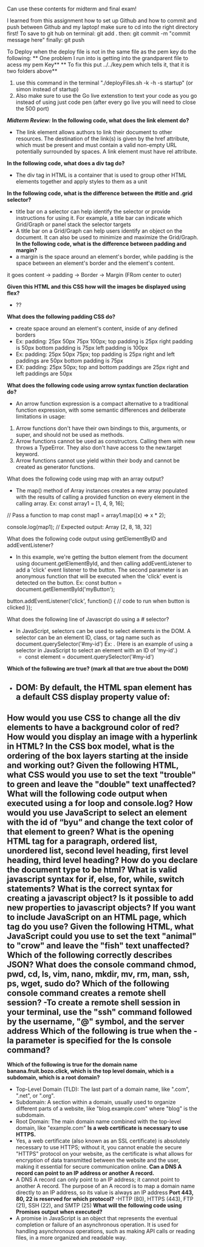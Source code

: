 Can use these contents for midterm and final exam!

I learned from this assignment how to set up Github and how to commit and push between Github and my laptop!
make sure to cd into the right directory first!
To save to git hub on terminal: git add .
then: git commit -m "commit message here"
finally: git push

To Deploy when the deploy file is not in the same file as the pem key do the following:
** One problem I run into is getting into the grandparent file to acess my pem Key**
** To fix this put ../../key.pem which tells it, that it is two folders above**
1. use this command in the terminal "./deployFiles.sh -k <yourpemkey> -h <yourdomain> -s startup" (or simon instead of startup)
2. Also make sure to use the Go live extenstion to text your code as you go instead of using just code pen (after every go live you will need to close the 500 port)

***Midterm Review:***
**In the following code, what does the link element do?**
- The link element allows authors to link their document to other resources. The destination of the link(s) is given by the href attribute, which must be present and must contain a valid non-empty URL potentially surrounded by spaces. A link element must have rel attribute.
  
**In the following code,  what does a div tag do?**
- The div tag in HTML is a container that is used to group other HTML elements together and apply styles to them as a unit
  
**In the following code, what is the difference between the #title and .grid selector?**
-  title bar on a selector can help identify the selector or provide instructions for using it. For example, a title bar can indicate which Grid/Graph or panel stack the selector targets
-  A title bar on a Grid/Graph can help users identify an object on the document. It can also be used to minimize and maximize the Grid/Graph.
**In the following code, what is the difference between padding and margin?**
- a margin is the space around an element's border, while padding is the space between an element's border and the element's content.

it goes content -> padding -> Border -> Margin (FRom center to outer)

**Given this HTML and this CSS how will the images be displayed using flex?**
- ??

**What does the following padding CSS do?**
- create space around an element's content, inside of any defined borders
- Ex: padding: 25px 50px 75px 100px;
top padding is 25px
right padding is 50px
bottom padding is 75px
left padding is 100px
- Ex: padding: 25px 50px 75px;
top padding is 25px
right and left paddings are 50px
bottom padding is 75px
- EX: padding: 25px 50px;
top and bottom paddings are 25px
right and left paddings are 50px

**What does the following code using arrow syntax function declaration do?**
- An arrow function expression is a compact alternative to a traditional function expression, with some semantic differences and deliberate limitations in usage:
1. Arrow functions don't have their own bindings to this, arguments, or super, and should not be used as methods.
2. Arrow functions cannot be used as constructors. Calling them with new throws a TypeError. They also don't have access to the new.target keyword.
3. Arrow functions cannot use yield within their body and cannot be created as generator functions.

What does the following code using map with an array output?
- The map() method of Array instances creates a new array populated with the results of calling a provided function on every element in the calling array.
Ex: const array1 = [1, 4, 9, 16];

// Pass a function to map
const map1 = array1.map((x) => x * 2);

console.log(map1);
// Expected output: Array [2, 8, 18, 32]

What does the following code output using getElementByID and addEventListener?
- In this example, we're getting the button element from the document using document.getElementById, and then calling addEventListener to add a 'click' event listener to the button. The second parameter is an anonymous function that will be executed when the 'click' event is detected on the button.
  Ex: const button = document.getElementById('myButton');

button.addEventListener('click', function() {
  // code to run when button is clicked
});

What does the following line of Javascript do using a # selector?
- In JavaScript, selectors can be used to select elements in the DOM. A selector can be an element ID, class, or tag name such as document.querySelector('#my-id')
  Ex: . (Here is an example of using a selector in JavaScript to select an element with an ID of 'my-id'.)
  - const element = document.querySelector('#my-id')

**Which of the following are true? (mark all that are true about the DOM)**
- DOM:
**By default, the HTML span element has a default CSS display property value of:**
  -
How would you use CSS to change all the div elements to have a background color of red?
How would you display an image with a hyperlink in HTML?
In the CSS box model, what is the ordering of the box layers starting at the inside and working out?
Given the following HTML, what CSS would you use to set the text "trouble" to green and leave the "double" text unaffected?
What will the following code output when executed using a for loop and console.log?
How would you use JavaScript to select an element with the id of “byu” and change the text color of that element to green?
What is the opening HTML tag for a paragraph, ordered list, unordered list, second level heading, first level heading, third level heading?
How do you declare the document type to be html?
What is valid javascript syntax for if, else, for, while, switch statements?
What is the correct syntax for creating a javascript object?
Is it possible to add new properties to javascript objects?
If you want to include JavaScript on an HTML page, which tag do you use?
Given the following HTML, what JavaScript could you use to set the text "animal" to "crow" and leave the "fish" text unaffected?
Which of the following correctly describes JSON?
What does the console command chmod, pwd, cd, ls, vim, nano, mkdir, mv, rm, man, ssh, ps, wget, sudo  do?
**Which of the following console command creates a remote shell session?**
-To create a remote shell session in your terminal, use the "ssh" command followed by the username, "@" symbol, and the server address
**Which of the following is true when the -la parameter is specified for the ls console command?**
-
**Which of the following is true for the domain name banana.fruit.bozo.click, which is the top level domain, which is a subdomain, which is a root domain?**
- Top-Level Domain (TLD): The last part of a domain name, like ".com", ".net", or ".org". 
- Subdomain: A section within a domain, usually used to organize different parts of a website, like "blog.example.com" where "blog" is the subdomain. 
- Root Domain: The main domain name combined with the top-level domain, like "example.com"
**Is a web certificate is necessary to use HTTPS.**
- Yes, a web certificate (also known as an SSL certificate) is absolutely necessary to use HTTPS; without it, you cannot enable the secure "HTTPS" protocol on your website, as the certificate is what allows for encryption of data transmitted between the website and the user, making it essential for secure communication online.
**Can a DNS A record can point to an IP address or another A record.**
- A DNS A record can only point to an IP address; it cannot point to another A record. The purpose of an A record is to map a domain name directly to an IP address, so its value is always an IP address
**Port 443, 80, 22 is reserved for which protocol?**
-HTTP (80), HTTPS (443), FTP (21), SSH (22), and SMTP (25)
**What will the following code using Promises output when executed?**
- A promise in JavaScript is an object that represents the eventual completion or failure of an asynchronous operation. It is used for handling asynchronous operations, such as making API calls or reading files, in a more organized and readable way.
